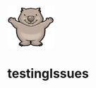 <img src='./assets/wombat_opensource.jpg' alt="Vombatus" width="106" height="94"><br />

# testingIssues
